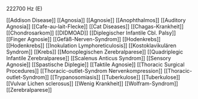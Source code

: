 222700 Hz (E)

[[Addison Disease]]
[[Agnosia]]
[[Agnosie]]
[[Anophthalmos]]
[[Auditory Agnosia]]
[[Cafe-au-lait-Flecke]]
[[Cat Diseases]]
[[Chagas-Krankheit]]
[[Chondrosarkom]]
[[DIDMOAD]]
[[Diplegischer Infantile Cbl. Palsy]]
[[Finger Agnosie]]
[[Gefäß-Nerven-Syndrom]]
[[Hodenkrebs]]
[[Hodenkrebs]]
[[Inokulation Lymphoreticulosis]]
[[Kostoklavikulären Syndrom]]
[[Krebs]]
[[Monoplegischen Zerebralparese]]
[[Quadriplegic Infantile Zerebralparese]]
[[Scalenus Anticus Syndrom]]
[[Sensory Agnosie]]
[[Spastische Diplegie]]
[[Taktile Agnosie]]
[[Thoracic Surgical Procedures]]
[[Thoracic-outlet-Syndrom Nervenkompression]]
[[Thoracic-outlet-Syndrom]]
[[Trypanosomiasis]]
[[Tuberkulose]]
[[Tuberkulose]]
[[Vulvar Lichen sclerosus]]
[[Wenig Krankheit]]
[[Wolfram-Syndrom]]
[[Zerebralparese]]